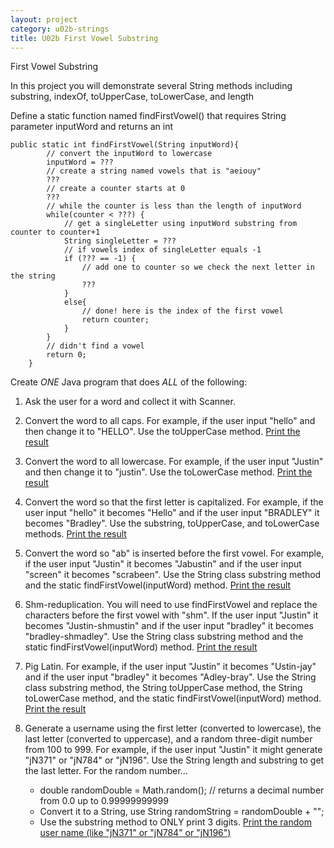 ```yaml
---
layout: project
category: u02b-strings
title: U02b First Vowel Substring
---
```

First Vowel Substring


In this project you will demonstrate several String methods including substring, indexOf, toUpperCase, toLowerCase, and length



Define a static function named findFirstVowel() that requires String parameter inputWord and returns an int

```
public static int findFirstVowel(String inputWord){
        // convert the inputWord to lowercase
        inputWord = ???
        // create a string named vowels that is "aeiouy"
        ???
        // create a counter starts at 0
        ???
        // while the counter is less than the length of inputWord
        while(counter < ???) {
            // get a singleLetter using inputWord substring from counter to counter+1
            String singleLetter = ???
            // if vowels index of singleLetter equals -1
            if (??? == -1) {
                // add one to counter so we check the next letter in the string
                ???
            }
            else{
                // done! here is the index of the first vowel
                return counter;
            }
        }
        // didn't find a vowel
        return 0;
    }
```


Create *ONE* Java program that does *ALL* of the following:

1. Ask the user for a word and collect it with Scanner.

1. Convert the word to all caps. For example, if the user input "hello" and then change it to "HELLO". Use the toUpperCase method. <ins>Print the result</ins>

1. Convert the word to all lowercase. For example, if the user input "Justin" and then change it to "justin". Use the toLowerCase method. <ins>Print the result</ins>

1. Convert the word so that the first letter is capitalized. For example, if the user input "hello" it becomes "Hello" and if the user input "BRADLEY" it becomes "Bradley". Use the substring, toUpperCase, and toLowerCase methods. <ins>Print the result</ins>

1. Convert the word so "ab" is inserted before the first vowel. For example, if the user input "Justin" it becomes "Jabustin" and if the user input "screen" it becomes "scrabeen". Use the String class substring method and the static findFirstVowel(inputWord) method. <ins>Print the result</ins>

1. Shm-reduplication. You will need to use findFirstVowel and replace the characters before the first vowel with "shm". If the user input "Justin" it becomes "Justin-shmustin" and if the user input "bradley" it becomes "bradley-shmadley". Use the String class substring method and the static findFirstVowel(inputWord) method. <ins>Print the result</ins>

1. Pig Latin. For example, if the user input "Justin" it becomes "Ustin-jay" and if the user input "bradley" it becomes "Adley-bray". Use the String class substring method, the String toUpperCase method, the String toLowerCase method, and the static findFirstVowel(inputWord) method. <ins>Print the result</ins>

1. Generate a username using the first letter (converted to lowercase), the last letter (converted to uppercase), and a random three-digit number from 100 to 999. For example, if the user input "Justin" it might generate "jN371" or "jN784" or "jN196". Use the String length and substring to get the last letter. For the random number...
    - double randomDouble = Math.random(); // returns a decimal number from 0.0 up to 0.99999999999
    - Convert it to a String, use String randomString = randomDouble + "";
    - Use the substring method to ONLY print 3 digits. <ins>Print the random user name (like "jN371" or "jN784" or "jN196")</ins>



